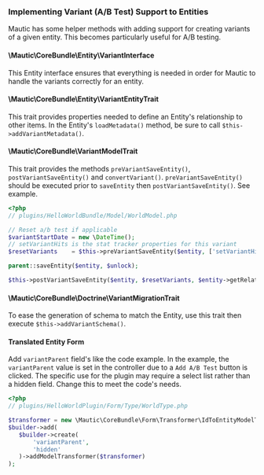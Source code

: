 ### Implementing Variant (A/B Test) Support to Entities

Mautic has some helper methods with adding support for creating variants of a given entity. This becomes particularly useful for A/B testing.

#### \Mautic\CoreBundle\Entity\VariantInterface

This Entity interface ensures that everything is needed in order for Mautic to handle the variants correctly for an entity.

#### \Mautic\CoreBundle\Entity\VariantEntityTrait

This trait provides properties needed to define an Entity's relationship to other items. In the Entity's `loadMetadata()` method, be sure to call `$this->addVariantMetadata()`.

#### \Mautic\CoreBundle\VariantModelTrait

This trait provides the methods `preVariantSaveEntity()`, `postVariantSaveEntity()` and `convertVariant()`. `preVariantSaveEntity()` should be executed prior to `saveEntity` then `postVariantSaveEntity()`. See example.

```php
<?php
// plugins/HelloWorldBundle/Model/WorldModel.php

// Reset a/b test if applicable
$variantStartDate = new \DateTime();
// setVariantHits is the stat tracker properties for this variant
$resetVariants    = $this->preVariantSaveEntity($entity, ['setVariantHits'], $variantStartDate);

parent::saveEntity($entity, $unlock);

$this->postVariantSaveEntity($entity, $resetVariants, $entity->getRelatedEntityIds(), $variantStartDate);
````
<div class="clear-right"></div>

#### \Mautic\CoreBundle\Doctrine\VariantMigrationTrait

To ease the generation of schema to match the Entity, use this trait then execute `$this->addVariantSchema()`.

#### Translated Entity Form

Add `variantParent` field's like the code example. In the example, the `variantParent` value is set in the controller due to a `Add A/B Test` button is clicked. The specific use for the plugin may require a select list rather than a hidden field. Change this to meet the code's needs.

```php
<?php 
// plugins/HelloWorldPlugin/Form/Type/WorldType.php

$transformer = new \Mautic\CoreBundle\Form\Transformer\IdToEntityModelTransformer($this->em, 'HelloWorldBundle:World');
$builder->add(
   $builder->create(
       'variantParent',
       'hidden'
   )->addModelTransformer($transformer)
);
```